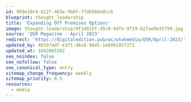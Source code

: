 ```yaml
---
id: 950e10c9-812f-465e-9b0f-77db58da8cc6
blueprint: thought_leadership
title: 'Expanding Off Premises Options'
image: thought-leadership/9f1d815f-d5c0-4dfe-9f29-62fae0e35799.jpg
source: 'QSR Magazine - April 2023'
redirect: 'https://digitaledition.pub/wc/wtwhmedia/QSR/April-2023/'
updated_by: 481974df-e3f1-46c6-9945-1e609185f271
updated_at: 1692005382
seo_noindex: false
seo_nofollow: false
seo_canonical_type: entry
sitemap_change_frequency: weekly
sitemap_priority: 0.5
resources:
  - media
---
```

